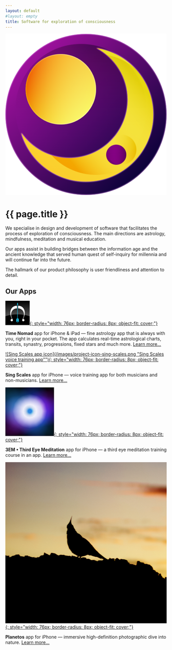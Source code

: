 ```yaml
---
layout: default
#layout: empty
title: Software for exploration of consciousness
---
```


<div class="home-banner" role="banner" style="background-image: url('/images/project-bg-milky-way.jpg');">
  <div class="banner-col-wrapper">
  	<div class="banner-col banner-col-1">
  	  <img src="/images/seqfx-logo-color.png">
	</div>
  	<div class="banner-col banner-col-2">
    	<h1>{{ page.title }}</h1>
	</div>
  </div>
</div>

We specialise in design and development of software that facilitates the process of exploration of consciousness. The main directions are astrology, mindfulness, meditation and musical education. 

Our apps assist in building bridges between the information age and the ancient knowledge that served human quest of self-inquiry for millennia and will continue far into the future.

The hallmark of our product philosophy is user friendliness and attention to detail. 

## Our Apps

[![Time Nomad app icon](/images/project-icon-time-nomad.png "Time Nomad astrology app"){: style="width: 76px; border-radius: 8px; object-fit: cover;"}](https://timenomad.app)

**Time Nomad** app for iPhone & iPad — fine astrology app that is always with you, right in your pocket. The app calculates real-time astrological charts, transits, synastry, progressions, fixed stars and much more. [Learn more…](https://timenomad.app)

[![Sing Scales app icon](/images/project-icon-sing-scales.png "Sing Scales voice training app""){: style="width: 76px; border-radius: 8px; object-fit: cover;"}](/sing-scales-voice-training)

**Sing Scales** app for iPhone — voice training app for both musicians and non-musicians. [Learn more…](/sing-scales-voice-training)

[![Simply Guided Meditations app icon](/images/project-icon-simply-guided-meditations.png "Simply Guided Meditations meditation app"){: style="width: 76px; border-radius: 8px; object-fit: cover;"}](/3em-third-eye-meditation)

**3EM • Third Eye Meditation** app for iPhone — a third eye meditation training course in an app. [Learn more…](/3em-third-eye-meditation)

[![Planetos app icon](/images/project-icon-planetos.jpg "Planetos high-definition immersive nature photography app"){: style="width: 76px; border-radius: 8px; object-fit: cover;"}](/planetos)

**Planetos** app for iPhone — immersive high-definition photographic dive into nature. [Learn more…](/planetos)
